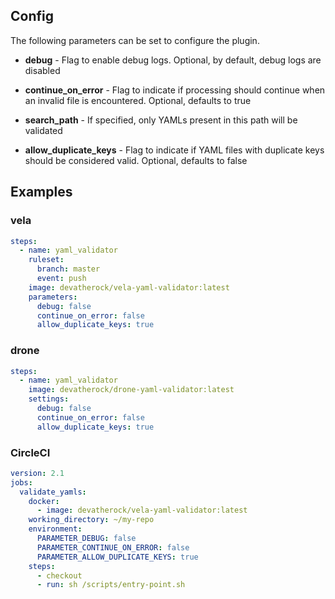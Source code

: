 ## Config

The following parameters can be set to configure the plugin.

*   **debug** - Flag to enable debug logs. Optional, by default, debug logs are disabled

*   **continue_on_error** - Flag to indicate if processing should continue when an invalid file is encountered. Optional, 
defaults to true

*   **search_path** - If specified, only YAMLs present in this path will be validated

*   **allow_duplicate_keys** - Flag to indicate if YAML files with duplicate keys should be considered valid. Optional, 
    defaults to false

## Examples
### vela

```yaml
steps:
  - name: yaml_validator
    ruleset:
      branch: master
      event: push
    image: devatherock/vela-yaml-validator:latest
    parameters:
      debug: false
      continue_on_error: false
      allow_duplicate_keys: true
```

### drone

```yaml
steps:
  - name: yaml_validator
    image: devatherock/drone-yaml-validator:latest
    settings:
      debug: false
      continue_on_error: false
      allow_duplicate_keys: true
```

### CircleCI

```yaml
version: 2.1
jobs:
  validate_yamls:
    docker:
      - image: devatherock/vela-yaml-validator:latest
    working_directory: ~/my-repo
    environment:
      PARAMETER_DEBUG: false
      PARAMETER_CONTINUE_ON_ERROR: false
      PARAMETER_ALLOW_DUPLICATE_KEYS: true
    steps:
      - checkout
      - run: sh /scripts/entry-point.sh
```